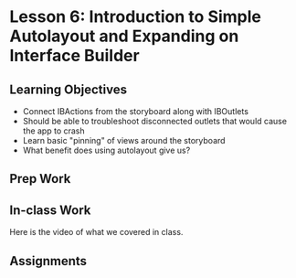 # Lesson 6: Introduction to Simple Autolayout and Expanding on Interface Builder
## Learning Objectives
* Connect IBActions from the storyboard along with IBOutlets
* Should be able to troubleshoot disconnected outlets that would cause the app to crash
* Learn basic "pinning" of views around the storyboard
* What benefit does using autolayout give us?

## Prep Work

## In-class Work
Here is the video of what we covered in class.

## Assignments
